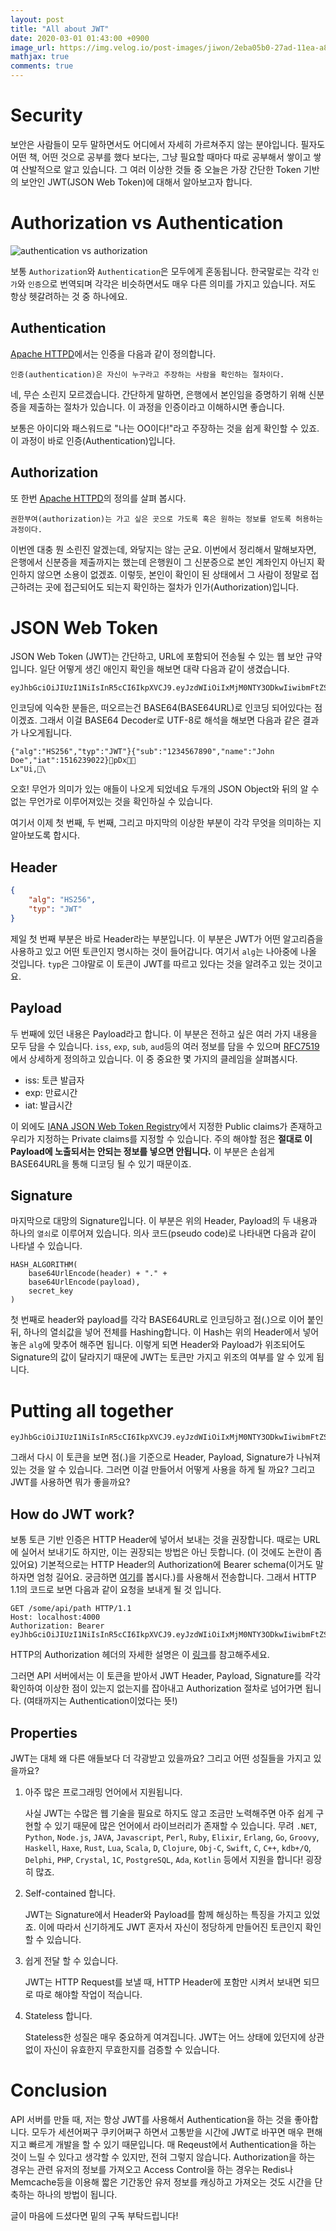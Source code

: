 ```yaml
---
layout: post
title: "All about JWT"
date: 2020-03-01 01:43:00 +0900
image_url: https://img.velog.io/post-images/jiwon/2eba05b0-27ad-11ea-a823-01363ba4dd46/jwt.png?w=1024
mathjax: true
comments: true
---
```

# Security
보안은 사람들이 모두 말하면서도 어디에서 자세히 가르쳐주지 않는 분야입니다. 필자도 어떤 책, 어떤 것으로 공부를 했다 보다는, 그냥 필요할 때마다 따로 공부해서 쌓이고 쌓여 산발적으로 알고 있습니다. 그 여러 이상한 것들 중 오늘은 가장 간단한 Token 기반의 보안인 JWT(JSON Web Token)에 대해서 알아보고자 합니다.

# Authorization vs Authentication
![authentication vs authorization][avsa]

보통 `Authorization`와 `Authentication`은 모두에게 혼동됩니다. 한국말로는 각각 `인가`와 `인증`으로 번역되며 각각은 비슷하면서도 매우 다른 의미를 가지고 있습니다. 저도 항상 헷갈려하는 것 중 하나에요.

## Authentication
[Apache HTTPD][apache]에서는 인증을 다음과 같이 정의합니다.


```
인증(authentication)은 자신이 누구라고 주장하는 사람을 확인하는 절차이다.
```
네, 무슨 소린지 모르겠습니다. 간단하게 말하면, 은행에서 본인임을 증명하기 위해 신분증을 제출하는 절차가 있습니다. 이 과정을 인증이라고 이해하시면 좋습니다.

보통은 아이디와 패스워드로 "나는 OO이다!"라고 주장하는 것을 쉽게 확인할 수 있죠. 이 과정이 바로 인증(Authentication)입니다.

## Authorization
또 한번 [Apache HTTPD][apache]의 정의를 살펴 봅시다.
```
권한부여(authorization)는 가고 싶은 곳으로 가도록 혹은 원하는 정보를 얻도록 허용하는 과정이다.
```
이번엔 대충 뭔 소린진 알겠는데, 와닿지는 않는 군요. 이번에서 정리해서 말해보자면, 은행에서 신분증을 제출까지는 했는데 은행원이 그 신분증으로 본인 계좌인지 아닌지 확인하지 않으면 소용이 없겠죠. 이렇듯, 본인이 확인이 된 상태에서 그 사람이 정말로 접근하려는 곳에 접근되어도 되는지 확인하는 절차가 인가(Authorization)입니다.

# JSON Web Token
JSON Web Token (JWT)는 간단하고, URL에 포함되어 전송될 수 있는 웹 보안 규약입니다. 일단 어떻게 생긴 애인지 확인을 해보면 대략 다음과 같이 생겼습니다.
```
eyJhbGciOiJIUzI1NiIsInR5cCI6IkpXVCJ9.eyJzdWIiOiIxMjM0NTY3ODkwIiwibmFtZSI6IkpvaG4gRG9lIiwiaWF0IjoxNTE2MjM5MDIyfQ.SflKxwRJSMeKKF2QT4fwpMeJf36POk6yJV_adQssw5c
```
인코딩에 익숙한 분들은, 떠오르는건 BASE64(BASE64URL)로 인코딩 되어있다는 점이겠죠. 그래서 이걸 BASE64 Decoder로 UTF-8로 해석을 해보면 다음과 같은 결과가 나오게됩니다.
```
{"alg":"HS256","typ":"JWT"}{"sub":"1234567890","name":"John Doe","iat":1516239022}pDx
Lx"Ui,\
```
오호! 무언가 의미가 있는 애들이 나오게 되었네요 두개의 JSON Object와 뒤의 알 수 없는 무언가로 이루어져있는 것을 확인하실 수 있습니다.

여기서 이제 첫 번째, 두 번째, 그리고 마지막의 이상한 부분이 각각 무엇을 의미하는 지 알아보도록 합시다.

## Header
```json
{
    "alg": "HS256",
    "typ": "JWT"
}
```
제일 첫 번째 부분은 바로 Header라는 부분입니다. 이 부분은 JWT가 어떤 알고리즘을 사용하고 있고 어떤 토큰인지 명시하는 것이 들어갑니다. 여기서 `alg`는 나아중에 나올 것입니다. `typ`은 그야말로 이 토큰이 JWT를 따르고 있다는 것을 알려주고 있는 것이고요.

## Payload
두 번째에 있던 내용은 Payload라고 합니다. 이 부분은 전하고 싶은 여러 가지 내용을 모두 담을 수 있습니다. `iss`, `exp`, `sub`, `aud`등의 여러 정보를 담을 수 있으며 [RFC7519][jwtpayload]에서 상세하게 정의하고 있습니다. 이 중 중요한 몇 가지의 클레임을 살펴봅시다.
- iss: 토큰 발급자
- exp: 만료시간
- iat: 발급시간

이 외에도 [IANA JSON Web Token Registry][IANA]에서 지정한 Public claims가 존재하고 우리가 지정하는 Private claims를 지정할 수 있습니다. 주의 해야할 점은 __절대로 이 Payload에 노출되서는 안되는 정보를 넣으면 안됩니다.__ 이 부분은 손쉽게 BASE64URL을 통해 디코딩 될 수 있기 때문이죠.

## Signature
마지막으로 대망의 Signature입니다. 이 부분은 위의 Header, Payload의 두 내용과 하나의 `열쇠`로 이루어져 있습니다. 의사 코드(pseudo code)로 나타내면 다음과 같이 나타낼 수 있습니다.
```
HASH_ALGORITHM(
    base64UrlEncode(header) + "." + 
    base64UrlEncode(payload),
    secret_key
)
```
첫 번째로 header와 payload를 각각 BASE64URL로 인코딩하고 점(.)으로 이어 붙인 뒤, 하나의 열쇠값을 넣어 전체를 Hashing합니다. 이 Hash는 위의 Header에서 넣어놓은 `alg`에 맞추어 해주면 됩니다. 이렇게 되면 Header와 Payload가 위조되어도 Signature의 값이 달라지기 때문에 JWT는 토큰만 가지고 위조의 여부를 알 수 있게 됩니다.

# Putting all together
```
eyJhbGciOiJIUzI1NiIsInR5cCI6IkpXVCJ9.eyJzdWIiOiIxMjM0NTY3ODkwIiwibmFtZSI6IkpvaG4gRG9lIiwiaWF0IjoxNTE2MjM5MDIyfQ.SflKxwRJSMeKKF2QT4fwpMeJf36POk6yJV_adQssw5c
```
그래서 다시 이 토큰을 보면 점(.)을 기준으로 Header, Payload, Signature가 나눠져 있는 것을 알 수 있습니다. 그러면 이걸 만들어서 어떻게 사용을 하게 될 까요? 그리고 JWT를 사용하면 뭐가 좋을까요?

## How do JWT work?
보통 토큰 기반 인증은 HTTP Header에 넣어서 보내는 것을 권장합니다. 때로는 URL에 실어서 보내기도 하지만, 이는 권장되는 방법은 아닌 듯합니다. (이 것에도 논란이 좀 있어요) 기본적으로는 HTTP Header의 Authorization에 Bearer schema(이거도 말하자면 엄청 길어요. 궁금하면 [여기][bearer]를 봅시다.)를 사용해서 전송합니다. 그래서 HTTP 1.1의 코드로 보면 다음과 같이 요청을 보내게 될 것 입니다.
```http
GET /some/api/path HTTP/1.1
Host: localhost:4000
Authorization: Bearer eyJhbGciOiJIUzI1NiIsInR5cCI6IkpXVCJ9.eyJzdWIiOiIxMjM0NTY3ODkwIiwibmFtZSI6IkpvaG4gRG9lIiwiaWF0IjoxNTE2MjM5MDIyfQ.SflKxwRJSMeKKF2QT4fwpMeJf36POk6yJV_adQssw5c
```
HTTP의 Authorization 헤더의 자세한 설명은 이 [링크][authorization_header]를 참고해주세요.

그러면 API 서버에서는 이 토큰을 받아서 JWT Header, Payload, Signature를 각각 확인하여 이상한 점이 있는지 없는지를 잡아내고 Authorization 절차로 넘어가면 됩니다. (여태까지는 Authentication이었다는 뜻!) 

## Properties
JWT는 대체 왜 다른 애들보다 더 각광받고 있을까요? 그리고 어떤 성질들을 가지고 있을까요?

1. 아주 많은 프로그래밍 언어에서 지원됩니다.

    사실 JWT는 수많은 웹 기술을 필요로 하지도 않고 조금만 노력해주면 아주 쉽게 구현할 수 있기 때문에 많은 언어에서 라이브러리가 존재할 수 있습니다. 무려 `.NET`, `Python`, `Node.js`, `JAVA`, `Javascript`, `Perl`, `Ruby`, `Elixir`, `Erlang`, `Go`, `Groovy`, `Haskell`, `Haxe`, `Rust`, `Lua`, `Scala`, `D`, `Clojure`, `Obj-C`, `Swift`, `C`, `C++`, `kdb+/Q`, `Delphi`, `PHP`, `Crystal`, `1C`, `PostgreSQL`, `Ada`, `Kotlin` 등에서 지원을 합니다! 굉장히 많죠.

2. Self-contained 합니다.

    JWT는 Signature에서 Header와 Payload를 함께 해싱하는 특징을 가지고 있었죠. 이에 따라서 신기하게도 JWT 혼자서 자신이 정당하게 만들어진 토큰인지 확인할 수 있습니다. 

3. 쉽게 전달 할 수 있습니다.

    JWT는 HTTP Request를 보낼 때, HTTP Header에 포함만 시켜서 보내면 되므로 따로 해야할 작업이 적습니다.

4. Stateless 합니다.

    Stateless한 성질은 매우 중요하게 여겨집니다. JWT는 어느 상태에 있던지에 상관없이 자신이 유효한지 무효한지를 검증할 수 있습니다.

# Conclusion
API 서버를 만들 때, 저는 항상 JWT를 사용해서 Authentication을 하는 것을 좋아합니다. 모두가 세션어쩌구 쿠키어쩌구 하면서 고통받을 시간에 JWT로 바꾸면 매우 편해지고 빠르게 개발을 할 수 있기 때문입니다. 매 Reqeust에서 Authentication을 하는 것이 느릴 수 있다고 생각할 수 있지만, 전혀 그렇지 않습니다. Authorization을 하는 경우는 관련 유저의 정보를 가져오고 Access Control을 하는 경우는 Redis나 Memcache등을 이용해 짧은 기간동안 유저 정보를 캐싱하고 가져오는 것도 시간을 단축하는 하나의 방법이 됩니다. 

글이 마음에 드셨다면 밑의 구독 부탁드립니다!

[apache]: https://httpd.apache.org/docs/2.4/ko/howto/auth.html
[avsa]: https://miro.medium.com/max/854/1*e6-Qy8EQJu1TW4y6KW913Q.jpeg
[jwtpayload]: https://tools.ietf.org/html/rfc7519#section-4.1
[IANA]: https://www.iana.org/assignments/jwt/jwt.xhtml
[bearer]: https://tools.ietf.org/html/rfc6750
[authorization_header]: https://developer.mozilla.org/ko/docs/Web/HTTP/Authentication